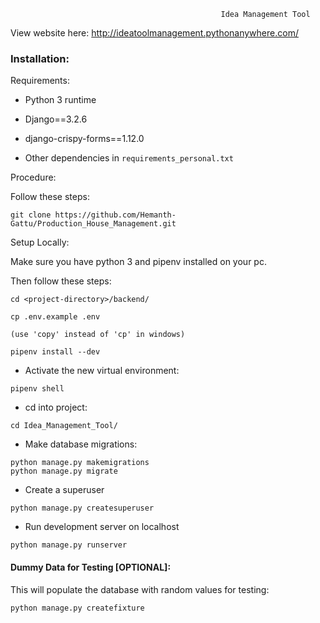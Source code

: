                                                    Idea Management Tool


View website here: http://ideatoolmanagement.pythonanywhere.com/


### Installation:

Requirements:

- Python 3 runtime
- Django==3.2.6
- django-crispy-forms==1.12.0

- Other dependencies in `requirements_personal.txt`

Procedure:


Follow these steps:

```
git clone https://github.com/Hemanth-Gattu/Production_House_Management.git
```


Setup Locally:

Make sure you have python 3 and pipenv installed on your pc.

Then follow these steps:

```
cd <project-directory>/backend/

cp .env.example .env

(use 'copy' instead of 'cp' in windows)
```

```
pipenv install --dev
```

- Activate the new virtual environment:

```
pipenv shell
```

- cd into project:

```
cd Idea_Management_Tool/
```

- Make database migrations:

```
python manage.py makemigrations
python manage.py migrate
```

- Create a superuser

```
python manage.py createsuperuser
```

- Run development server on localhost

```
python manage.py runserver
```

#### Dummy Data for Testing [OPTIONAL]:

This will populate the database with random values for testing:

```
python manage.py createfixture
```
